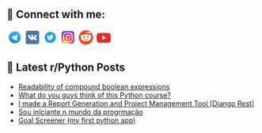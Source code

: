## 🔎 Connect with me:
[<img src="https://github.com/bullbesh/bullbesh/blob/main/images/Telegram.png" width="32" height="32" />](https://t.me/bullbesh)
[<img src="https://github.com/bullbesh/bullbesh/blob/main/images/VK.png" width="32" height="32" />](https://vk.com/bullbesh)
[<img src="https://github.com/bullbesh/bullbesh/blob/main/images/Twitter.png" width="32" height="32" />](https://twitter.com/bullbesh1)
[<img src="https://github.com/bullbesh/bullbesh/blob/main/images/Instagram.png" width="32" height="32" />](https://www.instagram.com/bullbesh)
[<img src="https://github.com/bullbesh/bullbesh/blob/main/images/Reddit.png" width="32" height="32" />](https://www.reddit.com/user/bullbesh)
[<img src="https://github.com/bullbesh/bullbesh/blob/main/images/YouTube.png" width="32" height="32" />](https://www.youtube.com/channel/UCtfjRs6uzgq5mfm8S06WTcg)

## 📕 Latest r/Python Posts
<!-- BLOG-POST-LIST:START -->
- [Readability of compound boolean expressions](https://www.reddit.com/r/Python/comments/1h0jbbi/readability_of_compound_boolean_expressions/)
- [What do you guys think of this Python course?](https://www.reddit.com/r/Python/comments/1h0ij26/what_do_you_guys_think_of_this_python_course/)
- [I made a Report Generation and Project Management Tool [Django Rest]](https://www.reddit.com/r/Python/comments/1h0g0us/i_made_a_report_generation_and_project_management/)
- [Sou iniciante n mundo da progrmação](https://www.reddit.com/r/Python/comments/1h0aomx/sou_iniciante_n_mundo_da_progrmação/)
- [Goal Screener &lpar;my first python app&rpar;](https://www.reddit.com/r/Python/comments/1h064ct/goal_screener_my_first_python_app/)
<!-- BLOG-POST-LIST:END -->
